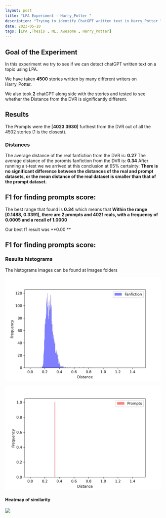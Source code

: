 ```yaml
---
layout: post
title: "LPA Experiment - Harry_Potter "
description: "Trying to identify ChatGPT written text in Harry_Potter "
date: 2023-05-10
tags: [LPA ,Thesis , ML, Awesome , Harry_Potter]
---
```

<!--more-->

## Goal of the Experiment
In this experiment we try to see if we can detect chatGPT written text on a topic using LPA.

We have taken **4500** stories written by many different writers on Harry_Potter.
    
We also took **2** 
chatGPT along side with the stories and tested to see whether the Distance from the DVR is significantly different.

## Results

The Prompts were the **[4023 3930]**  furthest from the DVR out of all the 4502 stories (1 is the closest).

### Distances
The average distance of the real fanfiction from the DVR is: **0.27**
The average distance of the poromts fanfiction from the DVR is: **0.34**
After running a t-test we we arrived at this conclusion at 95% certainty:
**There is no significant difference between the distances of the real and prompt datasets, or the mean distance of the real dataset is smaller than that of the prompt dataset.**

## F1 for finding prompts score:

The best range that found is **0.34** which means that **Within the range [0.1488, 0.3391], there are 2 prompts and 4021 reals, with a frequency of 0.0005 and a recall of 1.0000**

Our best f1 result was **0.00 **

## F1 for finding prompts score:

### Results histograms
The histograms images can be found at Images folders

![](images/images-11052023/Harry_Potter-fanfiction_histogram1.jpg)

![](images/images-11052023/Harry_Potter-prompts_histogram1.jpg)



#### Heatmap of similarity 
![](images/images-11052023/Harry_Potter-heatmap.jpg")

